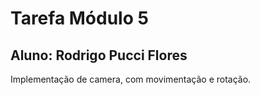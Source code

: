 # Tarefa Módulo 5

## Aluno: Rodrigo Pucci Flores

Implementação de camera, com movimentação e rotação.